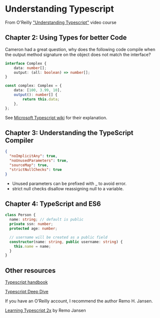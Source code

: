 # Understanding Typescript

From O'Reilly ["Understanding Typescript"](https://learning.oreilly.com/videos/understanding-typescript/9781789951905) video course

## Chapter 2: Using Types for better Code

Cameron had a great question, why does the following code compile when the output method signature on the object does not match the interface?

```typescript
interface Complex {
    data: number[];
    output: (all: boolean) => number[];
}

const complex: Complex = {
    data: [100, 3.99, 10],
    output(): number[] {
        return this.data;
    },
};
```

See [Microsoft Typescript wiki](https://github.com/Microsoft/TypeScript/wiki/FAQ#why-are-functions-with-fewer-parameters-assignable-to-functions-that-take-more-parameters) for their explanation.

## Chapter 3: Understanding the TypeScript Compiler

```json
{
  "noImplicitAny": true,
  "noUnusedParameters": true,
  "sourceMap": true,
  "strictNullChecks": true
}
```

* Unused parameters can be prefixed with _ to avoid error.
* strict null checks disallow reassigning null to a variable.

## Chapter 4: TypeScript and ES6

```typescript
class Person {
  name: string; // default is public
  private ssn: number;
  protected age: number;

  // username will be created as a public field
  constructor(name: string, public username: string) {
    this.name = name;
  }
}
```

## Other resources

[Typescript handbook](https://www.typescriptlang.org/docs/handbook/basic-types.html)

[Typescript Deep Dive](https://basarat.gitbooks.io/typescript/)

If you have an O’Reilly account, I recommend the author Remo H. Jansen.

[Learning Typescript 2x](https://learning.oreilly.com/library/view/learning-typescript-2x/9781788391474/) by Remo Jansen